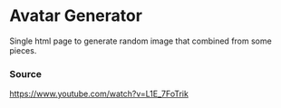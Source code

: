 # Avatar Generator
Single html page to generate random image that combined from some pieces.

### Source
https://www.youtube.com/watch?v=L1E_7FoTrik
